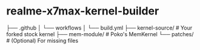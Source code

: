 # realme-x7max-kernel-builder
├── .github │   └── workflows │       └── build.yml ├── kernel-source/        # Your forked stock kernel ├── mem-module/           # Poko's MemKernel └── patches/              # (Optional) For missing files
